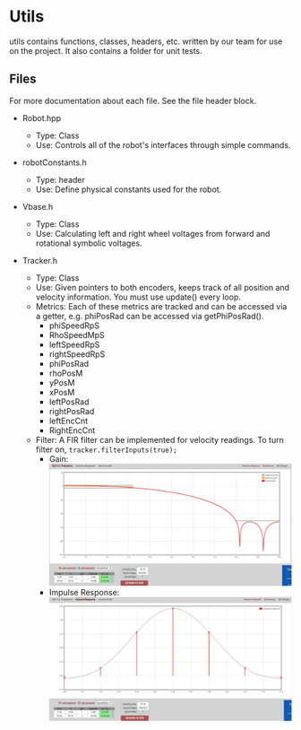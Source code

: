 # Utils
utils contains functions, classes, headers, etc. written by our team for use on the project. It also contains a folder for unit tests.

## Files
For more documentation about each file. See the file header block.
- Robot.hpp
  - Type: Class
  - Use: Controls all of the robot's interfaces through simple commands.

- robotConstants.h
  - Type: header
  - Use: Define physical constants used for the robot.

- Vbase.h
  - Type: Class
  - Use: Calculating left and right wheel voltages from forward and rotational symbolic voltages.

- Tracker.h
  - Type: Class
  - Use: Given pointers to both encoders, keeps track of all position and velocity information. You must use update() every loop.
  - Metrics: Each of these metrics are tracked and can be accessed via a getter, e.g. phiPosRad can be accessed via getPhiPosRad().
    - phiSpeedRpS
    - RhoSpeedMpS
    - leftSpeedRpS
    - rightSpeedRpS
    - phiPosRad
    - rhoPosM
    - yPosM
    - xPosM
    - leftPosRad
    - rightPosRad
    - leftEncCnt
    - RightEncCnt
  - Filter: A FIR filter can be implemented for velocity readings. To turn filter on, `tracker.filterInputs(true);`
    - Gain: ![Filter gain](./FIR_filter_gain.jpg)
    - Impulse Response: ![Filter impulse response](./FIR_filter_impulse_response.jpg)

